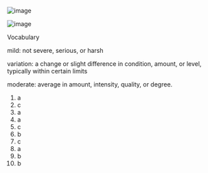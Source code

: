 ![image](https://github.com/jeuneseven/ReadingNotes/assets/8426758/87b313dd-3743-4345-9078-fe0f1eb80590)

![image](https://github.com/jeuneseven/ReadingNotes/assets/8426758/c33f694b-3f34-4be1-9746-cb26d222af5e)

Vocabulary

mild: not severe, serious, or harsh

variation: a change or slight difference in condition, amount, or level, typically within certain limits

moderate: average in amount, intensity, quality, or degree.

1. a
2. c
3. a
4. a
5. c
6. b
7. c
8. a
9. b
10. b
